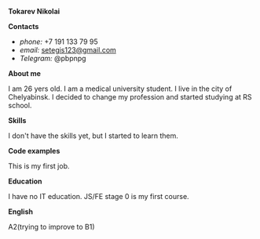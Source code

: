 **Tokarev Nikolai**

**Contacts**

* *phone:* +7 191 133 79 95
* *email:* setegis123@gmail.com
* *Telegram:* @pbpnpg

**About me**

I am 26 yers old. I am a medical university student. I live in the city of Chelyabinsk. I decided to change my profession and started studying at RS school.

**Skills**

I don't have the skills yet, but I started to learn them.

**Code examples**

This is my first job.

**Education**

I have no IT education. JS/FE stage 0 is my first course.

**English**

A2(trying to improve to B1)